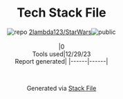 <!--
&lt;--- Readme.md Snippet without images Start ---&gt;
## Tech Stack
2lambda123/StarWars is built on the following main stack:



Full tech stack [here](/techstack.md)

&lt;--- Readme.md Snippet without images End ---&gt;

&lt;--- Readme.md Snippet with images Start ---&gt;
## Tech Stack
2lambda123/StarWars is built on the following main stack:



Full tech stack [here](/techstack.md)

&lt;--- Readme.md Snippet with images End ---&gt;
-->
<div align="center">

# Tech Stack File
![](https://img.stackshare.io/repo.svg "repo") [2lambda123/StarWars](https://github.com/2lambda123/StarWars)![](https://img.stackshare.io/public_badge.svg "public")
<br/><br/>
|0<br/>Tools used|12/29/23 <br/>Report generated|
|------|------|
</div>

<br/>
<div align='center'>

Generated via [Stack File](https://github.com/marketplace/stack-file)
